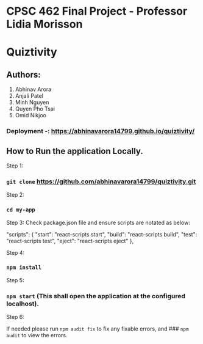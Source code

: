 # CPSC 462 Final Project - Professor Lidia Morisson 

# Quiztivity
## Authors:
1. Abhinav Arora 
2. Anjali Patel
3. Minh Nguyen 
4. Quyen Pho Tsai
5. Omid Nikjoo

### Deployment -: https://abhinavarora14799.github.io/quiztivity/

## How to Run the application Locally.

Step 1:
### `git clone` https://github.com/abhinavarora14799/quiztivity.git

Step 2:
### `cd my-app`

Step 3:
Check package.json file and ensure scripts are notated as below:

"scripts": {
    "start": "react-scripts start",
    "build": "react-scripts build",
    "test": "react-scripts test",
    "eject": "react-scripts eject"
  },

Step 4:
### `npm install`

Step 5:
### `npm start` (This shall open the application at the configured localhost).

Step 6:
 
If needed please run `npm audit fix` to fix any fixable errors, and ### `npm audit` to view the errors.
